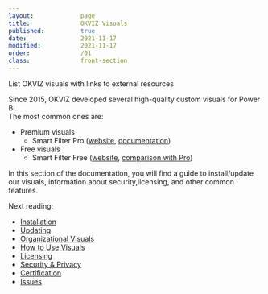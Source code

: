 ```yaml
---
layout:             page
title:              OKVIZ Visuals
published:          true
date:               2021-11-17
modified:           2021-11-17
order:              /01
class:              front-section
---
```

<todo assign="daniele">List OKVIZ visuals with links to external resources</todo>

Since 2015, OKVIZ developed several high-quality custom visuals for Power BI.  
The most common ones are:
- Premium visuals
    - Smart Filter Pro ([website](https://okviz.com/smart-filter-pro), [documentation](../smart-filter-pro/))
- Free visuals
    - Smart Filter Free ([website](https://okviz.com/smart-filter-pro), [comparison with Pro](../smart-filter-pro/comparison.md))

In this section of the documentation, you will find a guide to install/update our visuals, information about security,licensing, and other common features.

Next reading:

- [Installation](installation.md)
- [Updating](updating.md)
- [Organizational Visuals](org-visuals.md)
- [How to Use Visuals](how-to-use.md)
- [Licensing](licensing.md)
- [Security & Privacy](security.md)
- [Certification](certification.md)
- [Issues](issue.md)
